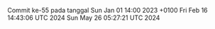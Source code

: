 Commit ke-55 pada tanggal Sun Jan 01 14:00 2023 +0100
Fri Feb 16 14:43:06 UTC 2024
Sun May 26 05:27:21 UTC 2024
